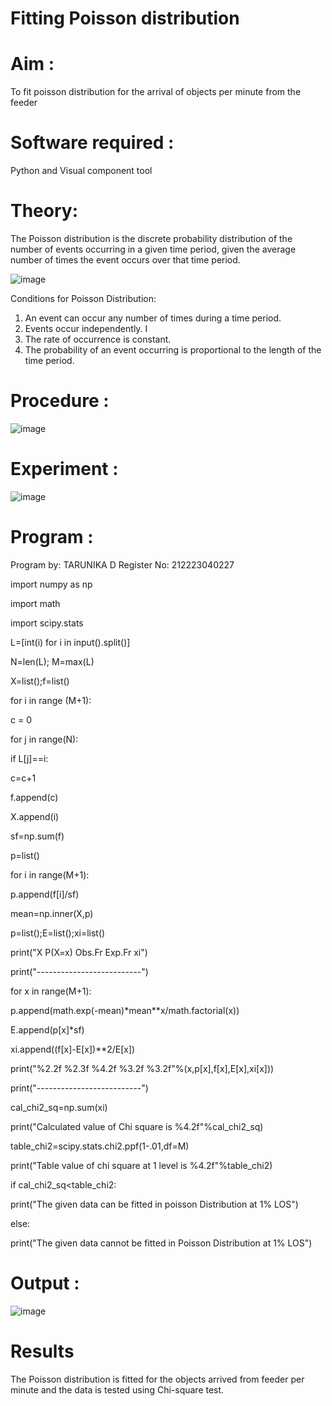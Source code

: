 # Fitting Poisson  distribution
# Aim : 

To fit poisson distribution for the arrival of objects per minute from the feeder

# Software required :  

Python and Visual component tool

# Theory:

The Poisson distribution is the discrete probability distribution of the number of events occurring in a given time period, given the average number of times the event occurs over that time period.

![image](https://user-images.githubusercontent.com/104613195/166248326-fd042076-8b0b-40c4-8b11-1d8e8fcb74db.png)

 Conditions for Poisson Distribution:

1. An event can occur any number of times during a time period.
2. Events occur independently. I
3. The rate of occurrence is constant.
4. The probability of an event occurring is proportional to the length of the time period. 
 
# Procedure :

![image](https://user-images.githubusercontent.com/104613195/166251988-d0c53205-6080-4f7b-ae4c-398178586637.png)

# Experiment :

![image](https://user-images.githubusercontent.com/103921593/230282876-f4a5afbf-cac1-4648-a1b0-c78840638a8e.png)

# Program :
Program by: TARUNIKA D
Register No: 212223040227

import numpy as np

import math

import scipy.stats

L=[int(i) for i in input().split()]

N=len(L); M=max(L)

X=list();f=list()

for i in range (M+1):

c = 0

for j in range(N):

if L[j]==i:

c=c+1

f.append(c)

X.append(i)

sf=np.sum(f)

p=list()

for i in range(M+1):

p.append(f[i]/sf)

mean=np.inner(X,p)

p=list();E=list();xi=list()

print("X P(X=x) Obs.Fr Exp.Fr xi")

print("--------------------------")

for x in range(M+1):

p.append(math.exp(-mean)*mean**x/math.factorial(x))

E.append(p[x]*sf)

xi.append((f[x]-E[x])**2/E[x])

print("%2.2f %2.3f %4.2f %3.2f %3.2f"%(x,p[x],f[x],E[x],xi[x]))

print("--------------------------")

cal_chi2_sq=np.sum(xi)

print("Calculated value of Chi square is %4.2f"%cal_chi2_sq)

table_chi2=scipy.stats.chi2.ppf(1-.01,df=M)

print("Table value of chi square at 1 level is %4.2f"%table_chi2)

if cal_chi2_sq<table_chi2:

print("The given data can be fitted in poisson Distribution at 1% LOS")

else:

print("The given data cannot be fitted in Poisson Distribution at 1% LOS")

# Output : 
![image](https://github.com/tarunikadamodaran/Poisson_distribution/assets/145633268/abc94995-3e6c-4d56-8d38-40288cd7a4c1)



# Results

The Poisson distribution is fitted for the objects arrived from feeder per minute and the data is tested using Chi-square test. 
 
